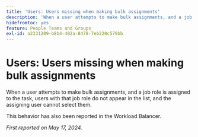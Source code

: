 ```yaml
---
title: 'Users: Users missing when making bulk assignments'
description: 'When a user attempts to make bulk assignments, and a job role is assigned to the task, users with that job role do not appear in the list, and the assigning user cannot select them. '
hidefromtoc: yes
feature: People Teams and Groups
exl-id: a2331209-b8b4-402a-8478-7eb220c579bb
---
```

# Users: Users missing when making bulk assignments

When a user attempts to make bulk assignments, and a job role is assigned to the task, users with that job role do not appear in the list, and the assigning user cannot select them. 

This behavior has also been reported in the Workload Balancer.

_First reported on May 17, 2024._

